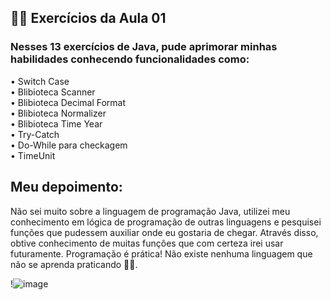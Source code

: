 ## 👨‍💻 Exercícios da Aula 01
### Nesses 13 exercícios de Java, pude aprimorar minhas habilidades conhecendo funcionalidades como:   
• Switch Case   
• Blibioteca Scanner  
• Blibioteca Decimal Format  
• Blibioteca Normalizer  
• Blibioteca Time Year  
• Try-Catch  
• Do-While para checkagem  
• TimeUnit 

Meu depoimento:
---
Não sei muito sobre a linguagem de programação Java, utilizei meu conhecimento em lógica de programação de outras linguagens e pesquisei funções que pudessem auxiliar onde eu gostaria de chegar. Através disso, obtive conhecimento de muitas funções que com certeza irei usar futuramente. Programação é prática! Não existe nenhuma linguagem que não se aprenda praticando ✍🏻. 

!![image](https://github.com/sdksantana/geracao-caldeira/assets/116842009/2afd231d-546e-4a3b-8bb0-6e34a58d57e3)

